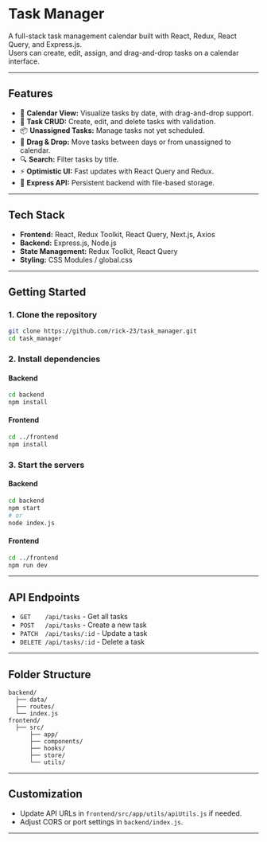 # Task Manager

A full-stack task management calendar built with React, Redux, React Query, and Express.js.  
Users can create, edit, assign, and drag-and-drop tasks on a calendar interface.

---

## Features

- 📅 **Calendar View:** Visualize tasks by date, with drag-and-drop support.
- 📝 **Task CRUD:** Create, edit, and delete tasks with validation.
- 📦 **Unassigned Tasks:** Manage tasks not yet scheduled.
- 🔄 **Drag & Drop:** Move tasks between days or from unassigned to calendar.
- 🔍 **Search:** Filter tasks by title.
- ⚡ **Optimistic UI:** Fast updates with React Query and Redux.
- 🔗 **Express API:** Persistent backend with file-based storage.

---

## Tech Stack

- **Frontend:** React, Redux Toolkit, React Query, Next.js, Axios
- **Backend:** Express.js, Node.js
- **State Management:** Redux Toolkit, React Query
- **Styling:** CSS Modules / global.css

---

## Getting Started

### 1. Clone the repository

```sh
git clone https://github.com/rick-23/task_manager.git
cd task_manager
```

### 2. Install dependencies

#### Backend

```sh
cd backend
npm install
```

#### Frontend

```sh
cd ../frontend
npm install
```

### 3. Start the servers

#### Backend

```sh
cd backend
npm start
# or
node index.js
```

#### Frontend

```sh
cd ../frontend
npm run dev
```

---

## API Endpoints

- `GET    /api/tasks` - Get all tasks
- `POST   /api/tasks` - Create a new task
- `PATCH  /api/tasks/:id` - Update a task
- `DELETE /api/tasks/:id` - Delete a task

---

## Folder Structure

```
backend/
  ├── data/
  ├── routes/
  └── index.js
frontend/
  ├── src/
      ├── app/
      ├── components/
      ├── hooks/
      ├── store/
      └── utils/
```

---

## Customization

- Update API URLs in `frontend/src/app/utils/apiUtils.js` if needed.
- Adjust CORS or port settings in `backend/index.js`.

---

